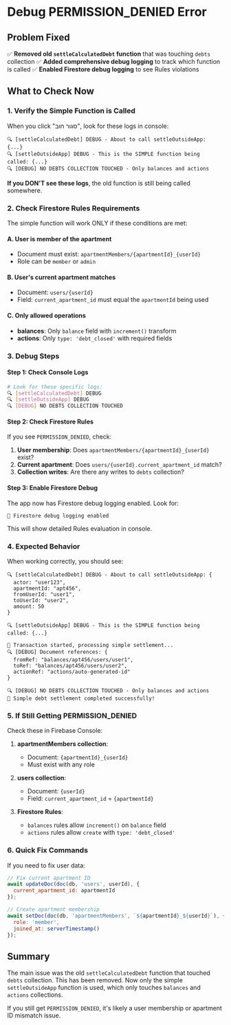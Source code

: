 # Debug PERMISSION_DENIED Error

## Problem Fixed
✅ **Removed old `settleCalculatedDebt` function** that was touching `debts` collection
✅ **Added comprehensive debug logging** to track which function is called
✅ **Enabled Firestore debug logging** to see Rules violations

## What to Check Now

### 1. Verify the Simple Function is Called
When you click "סגור חוב", look for these logs in console:

```
🔍 [settleCalculatedDebt] DEBUG - About to call settleOutsideApp: {...}
🔍 [settleOutsideApp] DEBUG - This is the SIMPLE function being called: {...}
🔍 [DEBUG] NO DEBTS COLLECTION TOUCHED - Only balances and actions
```

**If you DON'T see these logs**, the old function is still being called somewhere.

### 2. Check Firestore Rules Requirements

The simple function will work ONLY if these conditions are met:

#### A. User is member of the apartment
- Document must exist: `apartmentMembers/{apartmentId}_{userId}`
- Role can be `member` or `admin`

#### B. User's current apartment matches
- Document: `users/{userId}`
- Field: `current_apartment_id` must equal the `apartmentId` being used

#### C. Only allowed operations
- **balances**: Only `balance` field with `increment()` transform
- **actions**: Only `type: 'debt_closed'` with required fields

### 3. Debug Steps

#### Step 1: Check Console Logs
```bash
# Look for these specific logs:
🔍 [settleCalculatedDebt] DEBUG
🔍 [settleOutsideApp] DEBUG  
🔍 [DEBUG] NO DEBTS COLLECTION TOUCHED
```

#### Step 2: Check Firestore Rules
If you see `PERMISSION_DENIED`, check:

1. **User membership**: Does `apartmentMembers/{apartmentId}_{userId}` exist?
2. **Current apartment**: Does `users/{userId}.current_apartment_id` match?
3. **Collection writes**: Are there any writes to `debts` collection?

#### Step 3: Enable Firestore Debug
The app now has Firestore debug logging enabled. Look for:
```
🔧 Firestore debug logging enabled
```

This will show detailed Rules evaluation in console.

### 4. Expected Behavior

When working correctly, you should see:

```
🔍 [settleCalculatedDebt] DEBUG - About to call settleOutsideApp: {
  actor: "user123",
  apartmentId: "apt456", 
  fromUserId: "user1",
  toUserId: "user2",
  amount: 50
}

🔍 [settleOutsideApp] DEBUG - This is the SIMPLE function being called: {...}

🔄 Transaction started, processing simple settlement...
🔍 [DEBUG] Document references: {
  fromRef: "balances/apt456/users/user1",
  toRef: "balances/apt456/users/user2", 
  actionRef: "actions/auto-generated-id"
}

🔍 [DEBUG] NO DEBTS COLLECTION TOUCHED - Only balances and actions
🎉 Simple debt settlement completed successfully!
```

### 5. If Still Getting PERMISSION_DENIED

Check these in Firebase Console:

1. **apartmentMembers collection**:
   - Document: `{apartmentId}_{userId}`
   - Must exist with any role

2. **users collection**:
   - Document: `{userId}`
   - Field: `current_apartment_id` = `{apartmentId}`

3. **Firestore Rules**:
   - `balances` rules allow `increment()` on `balance` field
   - `actions` rules allow `create` with `type: 'debt_closed'`

### 6. Quick Fix Commands

If you need to fix user data:

```javascript
// Fix current apartment ID
await updateDoc(doc(db, 'users', userId), {
  current_apartment_id: apartmentId
});

// Create apartment membership
await setDoc(doc(db, 'apartmentMembers', `${apartmentId}_${userId}`), {
  role: 'member',
  joined_at: serverTimestamp()
});
```

## Summary

The main issue was the old `settleCalculatedDebt` function that touched `debts` collection. This has been removed. Now only the simple `settleOutsideApp` function is used, which only touches `balances` and `actions` collections.

If you still get `PERMISSION_DENIED`, it's likely a user membership or apartment ID mismatch issue.
